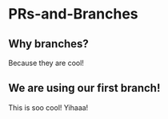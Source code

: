 # PRs-and-Branches

## Why branches?

Because they are cool!

## We are using our first branch!

This is soo cool! Yihaaa!
